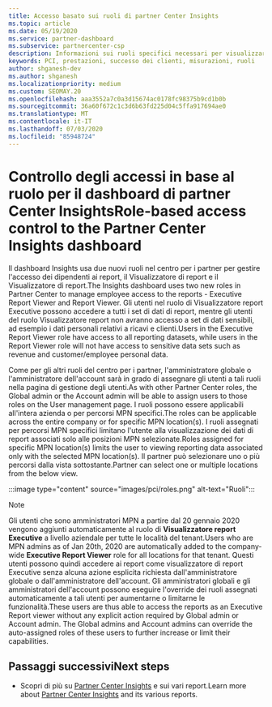 ```yaml
---
title: Accesso basato sui ruoli di partner Center Insights
ms.topic: article
ms.date: 05/19/2020
ms.service: partner-dashboard
ms.subservice: partnercenter-csp
description: Informazioni sui ruoli specifici necessari per visualizzare i report di partner Center Insights. Sono inclusi i ruoli del Visualizzatore report Executive e del Visualizzatore report.
keywords: PCI, prestazioni, successo dei clienti, misurazioni, ruoli
author: shganesh-dev
ms.author: shganesh
ms.localizationpriority: medium
ms.custom: SEOMAY.20
ms.openlocfilehash: aaa3552a7c0a3d15674ac0178fc98375b9cd1b0b
ms.sourcegitcommit: 36a60f672c1c3d6b63fd225d04c5ffa917694ae0
ms.translationtype: MT
ms.contentlocale: it-IT
ms.lasthandoff: 07/03/2020
ms.locfileid: "85948724"
---
```

# <a name="role-based-access-control-to-the-partner-center-insights-dashboard"></a><span data-ttu-id="edb5f-105">Controllo degli accessi in base al ruolo per il dashboard di partner Center Insights</span><span class="sxs-lookup"><span data-stu-id="edb5f-105">Role-based access control to the Partner Center Insights dashboard</span></span>

<span data-ttu-id="edb5f-106">Il dashboard Insights usa due nuovi ruoli nel centro per i partner per gestire l'accesso dei dipendenti ai report, il Visualizzatore di report e il Visualizzatore di report.</span><span class="sxs-lookup"><span data-stu-id="edb5f-106">The Insights dashboard uses two new roles in Partner Center to manage employee access to the reports - Executive Report Viewer and Report Viewer.</span></span>  <span data-ttu-id="edb5f-107">Gli utenti nel ruolo di Visualizzatore report Executive possono accedere a tutti i set di dati di report, mentre gli utenti del ruolo Visualizzatore report non avranno accesso a set di dati sensibili, ad esempio i dati personali relativi a ricavi e clienti.</span><span class="sxs-lookup"><span data-stu-id="edb5f-107">Users in the Executive Report Viewer role have access to all reporting datasets, while users in the Report Viewer role will not have access to sensitive data sets such as revenue and customer/employee personal data.</span></span>  

<span data-ttu-id="edb5f-108">Come per gli altri ruoli del centro per i partner, l'amministratore globale o l'amministratore dell'account sarà in grado di assegnare gli utenti a tali ruoli nella pagina di gestione degli utenti.</span><span class="sxs-lookup"><span data-stu-id="edb5f-108">As with other Partner Center roles, the Global admin or the Account admin will be able to assign users to those roles on the User management page.</span></span> <span data-ttu-id="edb5f-109">I ruoli possono essere applicabili all'intera azienda o per percorsi MPN specifici.</span><span class="sxs-lookup"><span data-stu-id="edb5f-109">The roles can be applicable across the entire company or for specific MPN location(s).</span></span> <span data-ttu-id="edb5f-110">I ruoli assegnati per percorsi MPN specifici limitano l'utente alla visualizzazione dei dati di report associati solo alle posizioni MPN selezionate.</span><span class="sxs-lookup"><span data-stu-id="edb5f-110">Roles assigned for specific MPN location(s) limits the user to viewing reporting data associated only with the selected MPN location(s).</span></span> <span data-ttu-id="edb5f-111">Il partner può selezionare uno o più percorsi dalla vista sottostante.</span><span class="sxs-lookup"><span data-stu-id="edb5f-111">Partner can select one or multiple locations from the below view.</span></span>

:::image type="content" source="images/pci/roles.png" alt-text="Ruoli":::

>[!Note]
> <span data-ttu-id="edb5f-113">Gli utenti che sono amministratori MPN a partire dal 20 gennaio 2020 vengono aggiunti automaticamente al ruolo di **Visualizzatore report Executive** a livello aziendale per tutte le località del tenant.</span><span class="sxs-lookup"><span data-stu-id="edb5f-113">Users who are MPN admins as of Jan 20th, 2020 are automatically added to the company-wide **Executive Report Viewer** role for all locations for that tenant.</span></span> <span data-ttu-id="edb5f-114">Questi utenti possono quindi accedere ai report come visualizzatore di report Executive senza alcuna azione esplicita richiesta dall'amministratore globale o dall'amministratore dell'account. Gli amministratori globali e gli amministratori dell'account possono eseguire l'override dei ruoli assegnati automaticamente a tali utenti per aumentarne o limitarne le funzionalità.</span><span class="sxs-lookup"><span data-stu-id="edb5f-114">These users are thus able to access the reports as an Executive Report viewer without any explicit action required by Global admin or Account admin. The Global admins and Account admins can override the auto-assigned roles of these users to further increase or limit their capabilities.</span></span>

## <a name="next-steps"></a><span data-ttu-id="edb5f-115">Passaggi successivi</span><span class="sxs-lookup"><span data-stu-id="edb5f-115">Next steps</span></span>

- <span data-ttu-id="edb5f-116">Scopri di più su [Partner Center Insights](partner-center-insights.md) e sui vari report.</span><span class="sxs-lookup"><span data-stu-id="edb5f-116">Learn more about [Partner Center Insights](partner-center-insights.md) and its various reports.</span></span>
